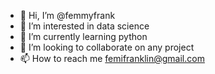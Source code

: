 - 👋 Hi, I’m @femmyfrank
- 👀 I’m interested in data science 
- 🌱 I’m currently learning python
- 💞️ I’m looking to collaborate on any project
- 📫 How to reach me femifranklin@gmail.com

<!---
femmyfrank/femmyfrank is a ✨ special ✨ repository because its `README.md` (this file) appears on your GitHub profile.
You can click the Preview link to take a look at your changes.
--->
